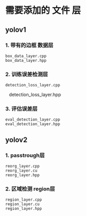 # 需要添加的 文件  层
## yolov1  
### 1. 带有的边框 数据层
    box_data_layer.cpp
    box_data_layer.hpp
    
### 2. 训练误差检测层
    detection_loss_layer.cpp
    detection_loss_layer.hpp
### 3. 评估误差层
    eval_detection_layer.cpp
    eval_detection_layer.hpp
## yolov2
### 1. passtrough层
    reorg_layer.cpp
    reorg_layer.cu
    reorg_layer.hpp
### 2. 区域检测 region层
    region_layer.cpp
    region_layer.cu
    region_layer.hpp
